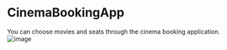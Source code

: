 # CinemaBookingApp
You can choose movies and seats through the cinema booking application.
![image](https://user-images.githubusercontent.com/105421946/215725460-0f59967a-2c2b-4307-a5e8-0526d371fe4d.png)
